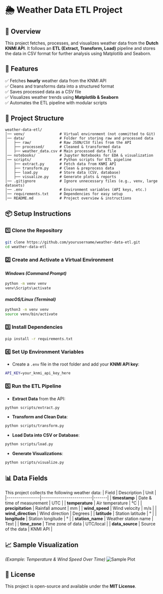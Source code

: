 # 🌦️ Weather Data ETL Project

## 📌 Overview
This project fetches, processes, and visualizes weather data from the **Dutch KNMI API**. It follows an **ETL (Extract, Transform, Load)** pipeline and stores the data in CSV format for further analysis using Matplotlib and Seaborn.

## 🚀 Features
✅ Fetches **hourly** weather data from the KNMI API  
✅ Cleans and transforms data into a structured format  
✅ Saves processed data as a CSV file  
✅ Visualizes weather trends using **Matplotlib & Seaborn**  
✅ Automates the ETL pipeline with modular scripts  

## 💄 Project Structure
```
weather-data-etl/
│── venv/                # Virtual environment (not committed to Git)
│── data/                # Folder for storing raw and processed data
│   ├── raw/             # Raw JSON/CSV files from the API
│   ├── processed/       # Cleaned & transformed data
│   ├── weather_data.csv # Main processed data file
│── notebooks/           # Jupyter Notebooks for EDA & visualization
│── scripts/             # Python scripts for ETL pipeline
│   ├── extract.py       # Fetch data from KNMI API
│   ├── transform.py     # Clean & preprocess data
│   ├── load.py          # Store data (CSV, database)
│   ├── visualize.py     # Generate plots & reports
│── .gitignore           # Ignore unnecessary files (e.g., venv, large datasets)
│── .env                 # Environment variables (API keys, etc.)
│── requirements.txt     # Dependencies for easy setup
│── README.md            # Project overview & instructions
```

## 📦 Setup Instructions

### **1️⃣ Clone the Repository**
```sh
git clone https://github.com/yourusername/weather-data-etl.git
cd weather-data-etl
```

### **2️⃣ Create and Activate a Virtual Environment**
#### *Windows (Command Prompt)*
```sh
python -m venv venv
venv\Scripts\activate
```
#### *macOS/Linux (Terminal)*
```sh
python3 -m venv venv
source venv/bin/activate
```

### **3️⃣ Install Dependencies**
```sh
pip install -r requirements.txt
```

### **4️⃣ Set Up Environment Variables**
- Create a `.env` file in the root folder and add your **KNMI API key**:
```sh
API_KEY=your_knmi_api_key_here
```

### **5️⃣ Run the ETL Pipeline**
- **Extract Data** from the API:
```sh
python scripts/extract.py
```
- **Transform and Clean Data**:
```sh
python scripts/transform.py
```
- **Load Data into CSV or Database**:
```sh
python scripts/load.py
```
- **Generate Visualizations**:
```sh
python scripts/visualize.py
```

## 📊 Data Fields
This project collects the following weather data:
| Field            | Description                | Unit  |
|-----------------|--------------------------|-------|
| **timestamp**   | Date & time of measurement | UTC   |
| **temperature** | Air temperature           | °C    |
| **precipitation** | Rainfall amount         | mm    |
| **wind_speed**  | Wind velocity            | m/s   |
| **wind_direction** | Wind direction        | Degrees |
| **latitude**    | Station latitude         | °      |
| **longitude**   | Station longitude        | °      |
| **station_name** | Weather station name    | Text  |
| **time_zone**   | Time zone of data        | UTC/local |
| **data_source** | Source of the data       | KNMI API |

## 📈 Sample Visualization
*(Example: Temperature & Wind Speed Over Time)*
![Sample Plot](example_plot.png)

## 💜 License
This project is open-source and available under the **MIT License**.

